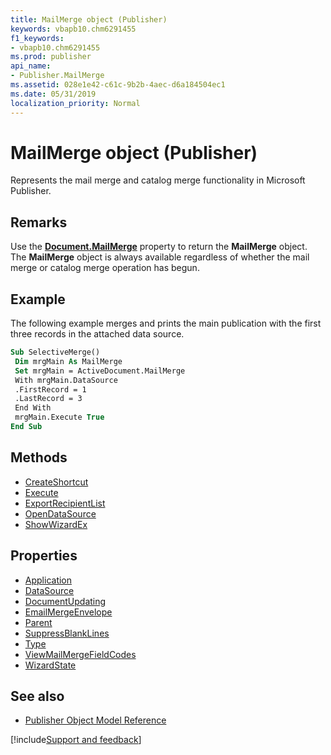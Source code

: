 ```yaml
---
title: MailMerge object (Publisher)
keywords: vbapb10.chm6291455
f1_keywords:
- vbapb10.chm6291455
ms.prod: publisher
api_name:
- Publisher.MailMerge
ms.assetid: 028e1e42-c61c-9b2b-4aec-d6a184504ec1
ms.date: 05/31/2019
localization_priority: Normal
---
```



# MailMerge object (Publisher)

Represents the mail merge and catalog merge functionality in Microsoft Publisher.

## Remarks

Use the **[Document.MailMerge](Publisher.Document.MailMerge.md)** property to return the **MailMerge** object. The **MailMerge** object is always available regardless of whether the mail merge or catalog merge operation has begun. 

## Example

The following example merges and prints the main publication with the first three records in the attached data source.

```vb
Sub SelectiveMerge() 
 Dim mrgMain As MailMerge 
 Set mrgMain = ActiveDocument.MailMerge 
 With mrgMain.DataSource 
 .FirstRecord = 1 
 .LastRecord = 3 
 End With 
 mrgMain.Execute True 
End Sub
```


## Methods

- [CreateShortcut](Publisher.MailMerge.CreateShortcut.md)
- [Execute](Publisher.MailMerge.Execute.md)
- [ExportRecipientList](Publisher.MailMerge.ExportRecipientList.md)
- [OpenDataSource](Publisher.MailMerge.OpenDataSource.md)
- [ShowWizardEx](Publisher.MailMerge.ShowWizardEx.md)

## Properties

- [Application](Publisher.MailMerge.Application.md)
- [DataSource](Publisher.MailMerge.DataSource.md)
- [DocumentUpdating](Publisher.MailMerge.DocumentUpdating.md)
- [EmailMergeEnvelope](Publisher.MailMerge.EmailMergeEnvelope.md)
- [Parent](Publisher.MailMerge.Parent.md)
- [SuppressBlankLines](Publisher.MailMerge.SuppressBlankLines.md)
- [Type](Publisher.MailMerge.Type.md)
- [ViewMailMergeFieldCodes](Publisher.MailMerge.ViewMailMergeFieldCodes.md)
- [WizardState](Publisher.MailMerge.WizardState.md)

## See also

- [Publisher Object Model Reference](overview/publisher/object-model.md)



[!include[Support and feedback](~/includes/feedback-boilerplate.md)]